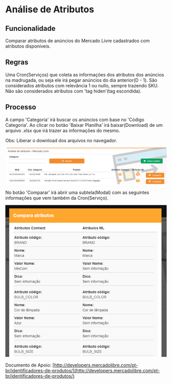 # Análise de Atributos

## Funcionalidade

Comparar atributos de anúncios do Mercado Livre cadastrados com atributos disponíveis.

## Regras

Uma Cron\(Serviços\) que coleta as informações dos atributos dos anúncios na madrugada, ou seja ele irá pegar anúncios do dia anterior\(D - 1\). São considerados atributos com relevância 1 ou nullo, sempre trazendo SKU. Não são considerados atributos com 'tag hiden'\(tag escondida\).



## Processo

A campo 'Categoria' irá buscar os anúncios com base no 'Código Categoria'. Ao clicar no botão 'Baixar Planilha' irá baixar\(Download\) de um arquivo .xlsx que irá trazer as informações do mesmo.

Obs: Liberar o download dos arquivos no navegador.

![](../../.gitbook/assets/analise_de_atributos_1.png)

No botão 'Comparar' irá abrir uma subtela\(Modal\) com as seguintes informações que vem também da Cron\(Serviço\).

![](../../.gitbook/assets/analise_de_atributos_2.png)

Documento de Apoio: [http://developers.mercadolibre.com/pt-br/identificadores-de-produtos/](http://developers.mercadolibre.com/pt-br/identificadores-de-produtos/)

